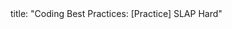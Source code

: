 <frontmatter>
title: "Coding Best Practices: [Practice] SLAP Hard"
</frontmatter>

<include src="navbar.md" boilerplate />

<include src="unit-inPage-asFlat.md" boilerplate />